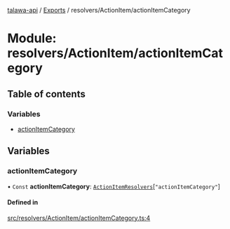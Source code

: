 [talawa-api](../README.md) / [Exports](../modules.md) / resolvers/ActionItem/actionItemCategory

# Module: resolvers/ActionItem/actionItemCategory

## Table of contents

### Variables

- [actionItemCategory](resolvers_ActionItem_actionItemCategory.md#actionitemcategory)

## Variables

### actionItemCategory

• `Const` **actionItemCategory**: [`ActionItemResolvers`](types_generatedGraphQLTypes.md#actionitemresolvers)[``"actionItemCategory"``]

#### Defined in

[src/resolvers/ActionItem/actionItemCategory.ts:4](https://github.com/PalisadoesFoundation/talawa-api/blob/65069df/src/resolvers/ActionItem/actionItemCategory.ts#L4)
